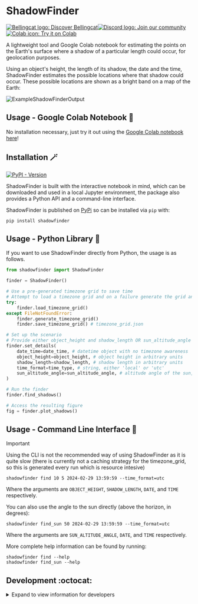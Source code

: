 # ShadowFinder

<a href="https://www.bellingcat.com"><img alt="Bellingcat logo: Discover Bellingcat" src="https://img.shields.io/badge/Discover%20Bellingcat-%20?style=for-the-badge&logo=data%3Aimage%2Fpng%3Bbase64%2CiVBORw0KGgoAAAANSUhEUgAAAA4AAAAYCAYAAADKx8xXAAABhGlDQ1BJQ0MgcHJvZmlsZQAAKJF9kT1Iw0AcxV9TS0UqDnZQEcxQneyiIo6likWwUNoKrTqYXPoFTRqSFBdHwbXg4Mdi1cHFWVcHV0EQ%2FABxdnBSdJES%2F5cUWsR4cNyPd%2Fced%2B8AoVllqtkTA1TNMtKJuJjLr4rBVwQwhhBEDEvM1JOZxSw8x9c9fHy9i%2FIs73N%2Fjn6lYDLAJxLHmG5YxBvEs5uWznmfOMzKkkJ8Tjxp0AWJH7kuu%2FzGueSwwDPDRjY9TxwmFktdLHcxKxsq8QxxRFE1yhdyLiuctzir1Tpr35O%2FMFTQVjJcpzmKBJaQRIo6klFHBVVYiNKqkWIiTftxD%2F%2BI40%2BRSyZXBYwcC6hBheT4wf%2Fgd7dmcXrKTQrFgcCLbX%2BMA8FdoNWw7e9j226dAP5n4Err%2BGtNYO6T9EZHixwBA9vAxXVHk%2FeAyx1g6EmXDMmR%2FDSFYhF4P6NvygODt0Dfmttbex%2BnD0CWulq%2BAQ4OgYkSZa97vLu3u7d%2Fz7T7%2BwHEU3LHAa%2FQ6gAAAAZiS0dEAAAAAAAA%2BUO7fwAAAAlwSFlzAAAuIwAALiMBeKU%2FdgAAAAd0SU1FB%2BgFHwwiMH4odB4AAAAZdEVYdENvbW1lbnQAQ3JlYXRlZCB3aXRoIEdJTVBXgQ4XAAAA50lEQVQ4y82SvWpCQRCFz25ERSJiCNqlUiS1b5AuEEiZIq1NOsGXCKms0wXSp9T6dskDiFikyiPc%2FrMZyf3FXSGQ0%2BzuzPl2ZoeVKgQ0gQ2wBVpVHlcDkjM5V%2FJ5nag6sJ%2FZX%2Bh%2FC7gEhqeAFKf7p1M9aB3b5oN1OomB7g1axUBPBr3GQHODHmOgqUF3MZAzKI2d4LWBV4H%2BMXDuJd1a7Cew1k7SwksaHC4LqNaw7aeX9GWHXkC1G1sTAS17Y3Kk2lnp4wNLiz0DrgLq8qt2MfmSSabAO%2FBBXp26dtrADPjOmN%2BAUdG7B3cE61l5hOZiAAAAAElFTkSuQmCC&logoColor=%23fff&color=%23000"></a><!--
--><a href="https://discord.gg/bellingcat"><img alt="Discord logo: Join our community" src="https://img.shields.io/badge/Join%20our%20community-%20?style=for-the-badge&logo=discord&logoColor=%23fff&color=%235865F2"></a><!--
--><a href="https://colab.research.google.com/github/Bellingcat/ShadowFinder/blob/main/ShadowFinderColab.ipynb"><img alt="Colab icon: Try it on Colab" src="https://img.shields.io/badge/Try%20it%20on%20Colab-%20?style=for-the-badge&logo=googlecolab&logoColor=fff&logoSize=auto&color=e8710a"></a>

A lightweight tool and Google Colab notebook for estimating the points on the Earth's surface where a shadow of a particular length could occur, for geolocation purposes.

Using an object's height, the length of its shadow, the date and the time, ShadowFinder estimates the possible locations where that shadow could occur. These possible locations are shown as a bright band on a map of the Earth:

![ExampleShadowFinderOutput](https://github.com/user-attachments/assets/1620de90-3544-4678-856a-9ac5a56655a4)


## Usage - Google Colab Notebook 🚀
No installation necessary, just try it out using the [Google Colab notebook here](https://colab.research.google.com/github/Bellingcat/ShadowFinder/blob/main/ShadowFinderColab.ipynb)!

## Installation :magic_wand:
[![PyPI - Version](https://img.shields.io/pypi/v/ShadowFinder)](https://pypi.org/project/ShadowFinder/)

ShadowFinder is built with the interactive notebook in mind, which can be downloaded and used in a local Jupyter environment, the package also provides a Python API and a command-line interface.

ShadowFinder is published on [PyPi](https://pypi.org/project/ShadowFinder/) so can be installed via `pip` with:

```shell
pip install shadowfinder
```
## Usage - Python Library 🐍

If you want to use ShadowFinder directly from Python, the usage is as follows.

```python
from shadowfinder import ShadowFinder

finder = ShadowFinder()

# Use a pre-generated timezone grid to save time
# Attempt to load a timezone grid and on a failure generate the grid and save to file
try:
    finder.load_timezone_grid()
except FileNotFoundError:
    finder.generate_timezone_grid()
    finder.save_timezone_grid() # timezone_grid.json

# Set up the scenario
# Provide either object_height and shadow_length OR sun_altitude_angle
finder.set_details(
    date_time=date_time, # datetime object with no timezone awareness
    object_height=object_height, # object height in arbitrary units
    shadow_length=shadow_length, # shadow length in arbitrary units
    time_format=time_type, # string, either 'local' or 'utc'
    sun_altitude_angle=sun_altitude_angle, # altitude angle of the sun, in degrees above the horizon
)

# Run the finder
finder.find_shadows()

# Access the resulting figure
fig = finder.plot_shadows()
```

## Usage - Command Line Interface 🐌
>[!IMPORTANT]
> Using the CLI is not the recommended way of using ShadowFinder as it is quite slow (there is currently not a caching strategy for the timezone_grid, so this is generated every run which is resource intesive)

```shell
shadowfinder find 10 5 2024-02-29 13:59:59 --time_format=utc
```
Where the arguments are `OBJECT_HEIGHT`, `SHADOW_LENGTH`, `DATE`, and `TIME` respectively.

You can also use the angle to the sun directly (above the horizon, in degrees):

```shell
shadowfinder find_sun 50 2024-02-29 13:59:59 --time_format=utc
```
Where the arguments are `SUN_ALTITUDE_ANGLE`, `DATE`, and `TIME` respectively.

More complete help information can be found by running:

```shell
shadowfinder find --help
shadowfinder find_sun --help
```

## Development :octocat:

<details>
<summary>Expand to view information for developers</summary>

This section describes how to install the project to run it from source, for example if you want to build new features.

```bash
# Clone the repository
git clone https://github.com/bellingcat/ShadowFinder.git

# Change directory to the project folder
cd ShadowFinder
```

This project uses [Poetry](https://python-poetry.org/docs) for dependency management and packaging.

```bash
# Install poetry if you haven't already
pip install poetry

# Install dependencies
poetry install

# Setup pre-commit hooks
poetry run pre-commit install

# Run the tool
poetry run shadowfinder --help

# Run tests against your current Python interpreter
poetry run pytest

# Or, run pytest against all shadowfinder supported Python versions
poetry run tox p  # p=run in parallel
```
</details>
